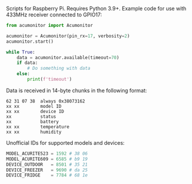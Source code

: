 Scripts for Raspberry Pi. Requires Python 3.9+. Example code for use with 433MHz receiver connected to GPIO17:

```python
from acumonitor import Acumonitor

acumonitor = Acumonitor(pin_rx=17, verbosity=2)
acumonitor.start()

while True:
    data = acumonitor.available(timeout=70)
    if data:
        # Do something with data
    else:
        print(f'timeout')
```

Data is received in 14-byte chunks in the following format:

```
62 31 07 38  always 0x38073162
xx xx        model ID
xx xx        device ID
xx           status
xx           battery
xx xx        temperature
xx xx        humidity
```

Unofficial IDs for supported models and devices:

```python
MODEL_ACURITE523 = 1592 # 38 06
MODEL_ACURITE609 = 6585 # b9 19
DEVICE_OUTDOOR   = 8501 # 35 21
DEVICE_FREEZER   = 9690 # da 25
DEVICE_FRIDGE    = 7784 # 68 1e
```
